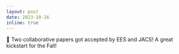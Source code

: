 ```yaml
---
layout: post
date: 2023-10-16 
inline: true
---
```


:memo: Two collaborative papers got accepted by EES and JACS! A great kickstart for the Fall!